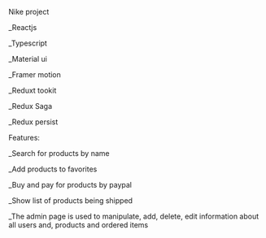 Nike project

_Reactjs

_Typescript

_Material ui

_Framer motion

_Reduxt tookit

_Redux Saga

_Redux persist


Features:

_Search for products by name

_Add products to favorites

_Buy and pay for products by paypal

_Show list of products being shipped

_The admin page is used to manipulate, add, delete, edit information about all users and, products and ordered items
